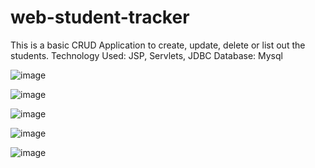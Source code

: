 # web-student-tracker
This is a basic CRUD Application to create, update, delete or list out the students.
Technology Used: JSP, Servlets, JDBC
Database: Mysql

![image](https://github.com/BhumikaSaini1999/web-student-tracker/assets/106880974/0439a68c-3980-4328-be25-7440b3854b44)

![image](https://github.com/BhumikaSaini1999/web-student-tracker/assets/106880974/6f84c9af-3c11-46cc-a391-e578fef4a574)

![image](https://github.com/BhumikaSaini1999/web-student-tracker/assets/106880974/8b79732f-e81f-4f8f-b956-4870c372a2b9)

![image](https://github.com/BhumikaSaini1999/web-student-tracker/assets/106880974/4c4f3317-005a-4996-83f9-6aca6e0188db)

![image](https://github.com/BhumikaSaini1999/web-student-tracker/assets/106880974/15855cbb-10d3-4377-882a-e3858690b9d9)

